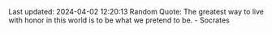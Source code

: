 Last updated: 2024-04-02 12:20:13
Random Quote: The greatest way to live with honor in this world is to be what we pretend to be. - Socrates
